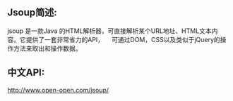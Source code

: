 ## Jsoup简述:

  jsoup 是一款Java 的HTML解析器，可直接解析某个URL地址、HTML文本内容。它提供了一套非常省力的API，
　可通过DOM，CSS以及类似于jQuery的操作方法来取出和操作数据。


## 中文API:
http://www.open-open.com/jsoup/